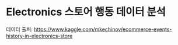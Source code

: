 # Electronics 스토어 행동 데이터 분석



데이터 출처: https://www.kaggle.com/mkechinov/ecommerce-events-history-in-electronics-store
